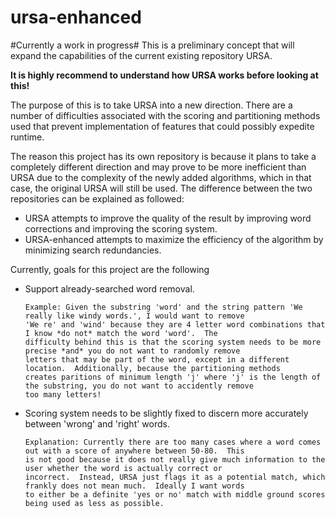 # ursa-enhanced
#Currently a work in progress#
This is a preliminary concept that will expand the capabilities of the current existing repository URSA. 

**It is highly recommend to understand how URSA works before looking at this!**

The purpose of this is to take URSA into a new direction.  There are a number of difficulties associated with the scoring and
partitioning methods used that prevent implementation of features that could possibly expedite runtime. 

The reason this project has its own repository is because it plans to take a completely different direction and may prove to 
be more inefficient than URSA due to the complexity of the newly added algorithms, which in that case, the original URSA 
will still be used.  The difference between the two repositories can be explained as followed:
- URSA attempts to improve the quality of the result by improving word corrections and improving the scoring system.
- URSA-enhanced attempts to maximize the efficiency of the algorithm by minimizing search redundancies.

Currently, goals for this project are the following

- Support already-searched word removal.

      Example: Given the substring 'word' and the string pattern 'We really like windy words.', I would want to remove
      'We re' and 'wind' because they are 4 letter word combinations that I know *do not* match the word 'word'.  The   
      difficulty behind this is that the scoring system needs to be more precise *and* you do not want to randomly remove 
      letters that may be part of the word, except in a different location.  Additionally, because the partitioning methods 
      creates paritions of minimum length 'j' where 'j' is the length of the substring, you do not want to accidently remove 
      too many letters!

- Scoring system needs to be slightly fixed to discern more accurately between 'wrong' and 'right' words.

      Explanation: Currently there are too many cases where a word comes out with a score of anywhere between 50-80.  This 
      is not good because it does not really give much information to the user whether the word is actually correct or 
      incorrect.  Instead, URSA just flags it as a potential match, which frankly does not mean much.  Ideally I want words
      to either be a definite 'yes or no' match with middle ground scores being used as less as possible.
      



